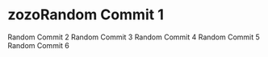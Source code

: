 # zozoRandom Commit 1
Random Commit 2
Random Commit 3
Random Commit 4
Random Commit 5
Random Commit 6
